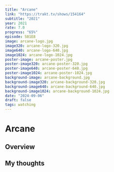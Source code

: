 ```yaml
---
title: "Arcane"
link: "https://trakt.tv/shows/154164"
subtitle: "2021"
year: 2021
rate: 7.0
progress: "65%"
episode: S01E8
image: arcane-logo.jpg
image320: arcane-logo-320.jpg
image640: arcane-logo-640.jpg
image1024: arcane-logo-1024.jpg
poster-image: arcane-poster.jpg
poster-image320: arcane-poster-320.jpg
poster-image640: arcane-poster-640.jpg
poster-image1024: arcane-poster-1024.jpg
background-image: arcane-background.jpg
background-image320: arcane-background-320.jpg
background-image640: arcane-background-640.jpg
background-image1024: arcane-background-1024.jpg
date: "2024-09-06"
draft: false
tags: watching
---
```


# Arcane

## Overview



## My thoughts
